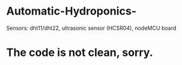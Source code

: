 # Automatic-Hydroponics-
Sensors: dht11/dht22, ultrasonic sensor (HCSR04), nodeMCU board

# The code is not clean, sorry.
